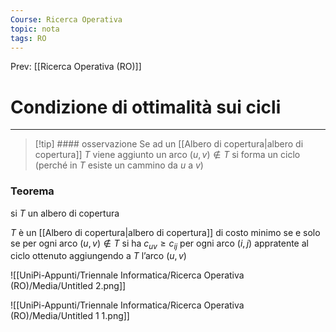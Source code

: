 ```yaml
---
Course: Ricerca Operativa
topic: nota
tags: RO
---
```


Prev: [[Ricerca Operativa (RO)]]

# Condizione di ottimalità sui cicli
---

>[!tip] #### osservazione
> Se ad un [[Albero di copertura|albero di copertura]] $T$ viene aggiunto un arco $(u,v) \not\in T$ si forma un ciclo (perché in $T$ esiste un cammino da $u$  a $v$)

### Teorema

si $T$ un albero di copertura

$T$ è un [[Albero di copertura|albero di copertura]] di costo minimo se e solo se per ogni arco $(u,v) \not\in T$ si ha $c_{uv} \geq c_{ij}$ per ogni arco $(i,j)$ appratente al ciclo ottenuto aggiungendo a $T$ l’arco $(u,v)$

![[UniPi-Appunti/Triennale Informatica/Ricerca Operativa (RO)/Media/Untitled 2.png]]

![[UniPi-Appunti/Triennale Informatica/Ricerca Operativa (RO)/Media/Untitled 1 1.png]]
